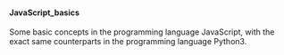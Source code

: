 <h4>JavaScript_basics</h4>
<p>Some basic concepts in the programming language JavaScript, with the exact same counterparts in the programming language Python3.</p>

